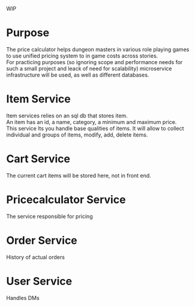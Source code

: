 WIP 

# Purpose
The price calculator helps dungeon masters in various role playing games to use unified pricing system to in game costs across stories.  
For practicing purposes (so ignoring scope and performance needs for such a small project and leack of need for scalability) microservice infrastructure will be used, as well as different databases.

# Item Service
Item services relies on an sql db that stores item.  
An item has an id, a name, category, a minimum and maximum price.  
This service lts you handle base qualities of items. It will allow to collect individual and groups of items, modify, add, delete items. 

# Cart Service
The current cart items will be stored here, not in front end. 

# Pricecalculator Service
The service responsible for pricing

# Order Service
History of actual orders

# User Service
Handles DMs 
